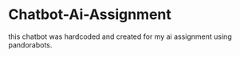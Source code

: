 # Chatbot-Ai-Assignment
this chatbot was hardcoded and created for my ai assignment using pandorabots.
